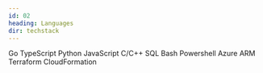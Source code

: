 ```yaml
---
id: 02
heading: Languages
dir: techstack
---
```

Go
TypeScript
Python
JavaScript
C/C++
SQL
Bash
Powershell
Azure ARM
Terraform
CloudFormation
